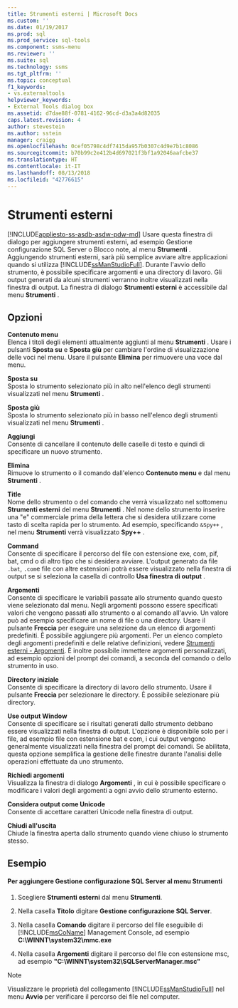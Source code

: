 ```yaml
---
title: Strumenti esterni | Microsoft Docs
ms.custom: ''
ms.date: 01/19/2017
ms.prod: sql
ms.prod_service: sql-tools
ms.component: ssms-menu
ms.reviewer: ''
ms.suite: sql
ms.technology: ssms
ms.tgt_pltfrm: ''
ms.topic: conceptual
f1_keywords:
- vs.externaltools
helpviewer_keywords:
- External Tools dialog box
ms.assetid: d7dae88f-0781-4162-96cd-d3a3a4d82035
caps.latest.revision: 4
author: stevestein
ms.author: sstein
manager: craigg
ms.openlocfilehash: 0cef05798c4df7415da957b0307c4d9e7b1c8086
ms.sourcegitcommit: b70b99c2e412b4d697021f3bf1a92046aafcbe37
ms.translationtype: HT
ms.contentlocale: it-IT
ms.lasthandoff: 08/13/2018
ms.locfileid: "42776615"
---
```

# <a name="external-tools"></a>Strumenti esterni
[!INCLUDE[appliesto-ss-asdb-asdw-pdw-md](../../includes/appliesto-ss-asdb-asdw-pdw-md.md)]
Usare questa finestra di dialogo per aggiungere strumenti esterni, ad esempio Gestione configurazione SQL Server o Blocco note, al menu **Strumenti** . Aggiungendo strumenti esterni, sarà più semplice avviare altre applicazioni quando si utilizza [!INCLUDE[ssManStudioFull](../../includes/ssmanstudiofull-md.md)]. Durante l'avvio dello strumento, è possibile specificare argomenti e una directory di lavoro. Gli output generati da alcuni strumenti verranno inoltre visualizzati nella finestra di output. La finestra di dialogo **Strumenti esterni** è accessibile dal menu **Strumenti** .  
  
## <a name="options"></a>Opzioni  
**Contenuto menu**  
Elenca i titoli degli elementi attualmente aggiunti al menu **Strumenti** . Usare i pulsanti **Sposta su** e **Sposta giù** per cambiare l'ordine di visualizzazione delle voci nel menu. Usare il pulsante **Elimina** per rimuovere una voce dal menu.  
  
**Sposta su**  
Sposta lo strumento selezionato più in alto nell'elenco degli strumenti visualizzati nel menu **Strumenti** .  
  
**Sposta giù**  
Sposta lo strumento selezionato più in basso nell'elenco degli strumenti visualizzati nel menu **Strumenti** .  
  
**Aggiungi**  
Consente di cancellare il contenuto delle caselle di testo e quindi di specificare un nuovo strumento.  
  
**Elimina**  
Rimuove lo strumento o il comando dall'elenco **Contenuto menu** e dal menu **Strumenti** .  
  
**Title**  
Nome dello strumento o del comando che verrà visualizzato nel sottomenu **Strumenti esterni** del menu **Strumenti** . Nel nome dello strumento inserire una "e" commerciale prima della lettera che si desidera utilizzare come tasto di scelta rapida per lo strumento. Ad esempio, specificando `&Spy++` , nel menu **Strumenti** verrà visualizzato **Spy++** .  
  
**Command**  
Consente di specificare il percorso del file con estensione exe, com, pif, bat, cmd o di altro tipo che si desidera avviare. L'output generato da file `.bat`, `.com`e file con altre estensioni potrà essere visualizzato nella finestra di output se si seleziona la casella di controllo **Usa finestra di output** .  
  
**Argomenti**  
Consente di specificare le variabili passate allo strumento quando questo viene selezionato dal menu. Negli argomenti possono essere specificati valori che vengono passati allo strumento o al comando all'avvio. Un valore può ad esempio specificare un nome di file o una directory. Usare il pulsante **Freccia** per eseguire una selezione da un elenco di argomenti predefiniti. È possibile aggiungere più argomenti. Per un elenco completo degli argomenti predefiniti e delle relative definizioni, vedere [Strumenti esterni - Argomenti](../../ssms/use-of-sql-server-features-and-capabilities-wwi-oltp.md). È inoltre possibile immettere argomenti personalizzati, ad esempio opzioni del prompt dei comandi, a seconda del comando o dello strumento in uso.  
  
**Directory iniziale**  
Consente di specificare la directory di lavoro dello strumento. Usare il pulsante **Freccia** per selezionare le directory. È possibile selezionare più directory.  
  
**Use output Window**  
Consente di specificare se i risultati generati dallo strumento debbano essere visualizzati nella finestra di output. L'opzione è disponibile solo per i file, ad esempio file con estensione bat e com, i cui output vengono generalmente visualizzati nella finestra del prompt dei comandi. Se abilitata, questa opzione semplifica la gestione delle finestre durante l'analisi delle operazioni effettuate da uno strumento.  
  
**Richiedi argomenti**  
Visualizza la finestra di dialogo **Argomenti** , in cui è possibile specificare o modificare i valori degli argomenti a ogni avvio dello strumento esterno.  
  
**Considera output come Unicode**  
Consente di accettare caratteri Unicode nella finestra di output.  
  
**Chiudi all'uscita**  
Chiude la finestra aperta dallo strumento quando viene chiuso lo strumento stesso.  
  
## <a name="example"></a>Esempio  
  
#### <a name="to-add-sql-server-configuration-manager-to-the-tools-menu"></a>Per aggiungere Gestione configurazione SQL Server al menu Strumenti  
  
1.  Scegliere **Strumenti esterni** dal menu **Strumenti**.  
  
2.  Nella casella **Titolo** digitare **Gestione configurazione SQL Server**.  
  
3.  Nella casella **Comando** digitare il percorso del file eseguibile di [!INCLUDE[msCoName](../../includes/msconame_md.md)] Management Console, ad esempio **C:\WINNT\system32\mmc.exe**  
  
4.  Nella casella **Argomenti** digitare il percorso del file con estensione msc, ad esempio **"C:\WINNT\system32\SQLServerManager.msc"**  
  
> [!NOTE]  
> Visualizzare le proprietà del collegamento [!INCLUDE[ssManStudioFull](../../includes/ssmanstudiofull-md.md)] nel menu **Avvio** per verificare il percorso dei file nel computer.  
  
